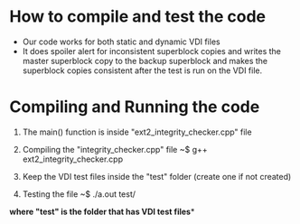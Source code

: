 #            How to compile and test the code

- Our code works for both static and dynamic VDI files
- It does spoiler alert for inconsistent superblock copies and
  writes the master superblock copy to the backup superblock 
  and makes the superblock copies consistent after the test is
  run on the VDI file.

#            Compiling and Running the code


1. The main() function is inside "ext2_integrity_checker.cpp" file
2. Compiling the "integrity_checker.cpp" file
	~$ g++ ext2_integrity_checker.cpp
3. Keep the VDI test files inside the "test" folder (create one if not created)

4. Testing the file
	~$ ./a.out test/<filename>  

**where "test" is the folder that has VDI test files***

